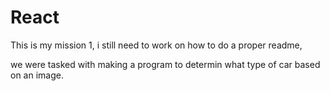 # React 

This is my mission 1, i still need to work on how to do a proper readme,

we were tasked with making a program to determin what type of car based on an image.
